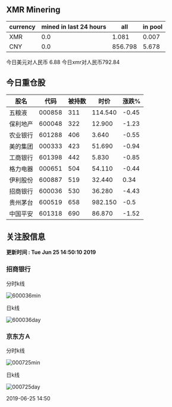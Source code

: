 ## XMR Minering

|currency|mined in last 24 hours|all|in pool|
|---|---|---|---|
|XMR|0.0|1.081|0.007|
|CNY|0.0|856.798|5.678|

今日美元对人民币 6.88	今日xmr对人民币792.84


## 今日重仓股 

|股名|代码|被持数|时价|涨跌%|
|---|---|---|---|---|
|五粮液|000858|311|114.540|-0.45|
|保利地产|600048|322|12.900|-1.23|
|农业银行|601288|406|3.640|-0.55|
|美的集团|000333|423|51.690|-0.94|
|工商银行|601398|442|5.830|-0.85|
|格力电器|000651|504|54.110|-0.44|
|伊利股份|600887|519|32.440|0.34|
|招商银行|600036|530|36.280|-4.43|
|贵州茅台|600519|658|982.150|-0.5|
|中国平安|601318|690|86.870|-1.52|

## 关注股信息
**更新时间 : Tue Jun 25 14:50:10 2019**
### 招商银行 
分时k线

![600036min](http://image.sinajs.cn/newchart/min/n/sh600036.gif)

日k线

![600036day](http://image.sinajs.cn/newchart/daily/n/sh600036.gif)

### 京东方Ａ 
分时k线

![000725min](http://image.sinajs.cn/newchart/min/n/sz000725.gif)

日k线

![000725day](http://image.sinajs.cn/newchart/daily/n/sz000725.gif)

2019-06-25 14:50